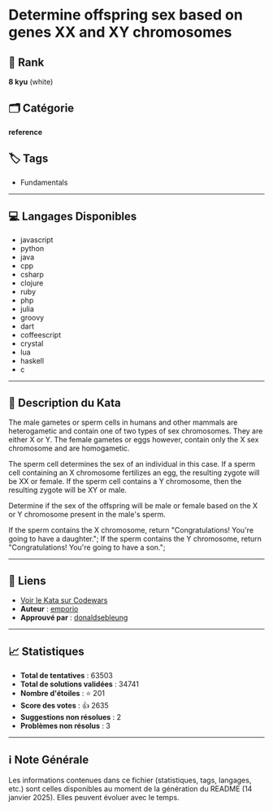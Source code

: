 # Determine offspring sex based on genes XX and XY chromosomes

## 🏅 Rank
**8 kyu** (white)

## 🗂️ Catégorie
**reference**

## 🏷️ Tags
- Fundamentals

---

## 💻 Langages Disponibles
- javascript
- python
- java
- cpp
- csharp
- clojure
- ruby
- php
- julia
- groovy
- dart
- coffeescript
- crystal
- lua
- haskell
- c

---

## 📜 Description du Kata

The male gametes or sperm cells in humans and other mammals are heterogametic and contain one of two types of sex chromosomes. They are either X or Y. The female gametes or eggs however, contain only the X sex chromosome and are homogametic.

The sperm cell determines the sex of an individual in this case. If a sperm cell containing an X chromosome fertilizes an egg, the resulting zygote will be XX or female. If the sperm cell contains a Y chromosome, then the resulting zygote will be XY or male.

Determine if the sex of the offspring will be male or female based on the X or Y chromosome present in the male's sperm.

If the sperm contains the X chromosome, return "Congratulations! You're going to have a daughter.";
If the sperm contains the Y chromosome, return "Congratulations! You're going to have a son.";



---

## 🔗 Liens
- [Voir le Kata sur Codewars](https://www.codewars.com/kata/56530b444e831334c0000020)
- **Auteur** : [emporio](https://www.codewars.com/users/emporio)
- **Approuvé par** : [donaldsebleung](https://www.codewars.com/users/donaldsebleung)

---

## 📈 Statistiques
- **Total de tentatives** : 63503
- **Total de solutions validées** : 34741
- **Nombre d'étoiles** : ⭐ 201
- **Score des votes** : 👍 2635
- **Suggestions non résolues** : 2
- **Problèmes non résolus** : 3

---

## ℹ️ Note Générale
Les informations contenues dans ce fichier (statistiques, tags, langages, etc.) sont celles disponibles au moment de la génération du README (14 janvier 2025). Elles peuvent évoluer avec le temps.
